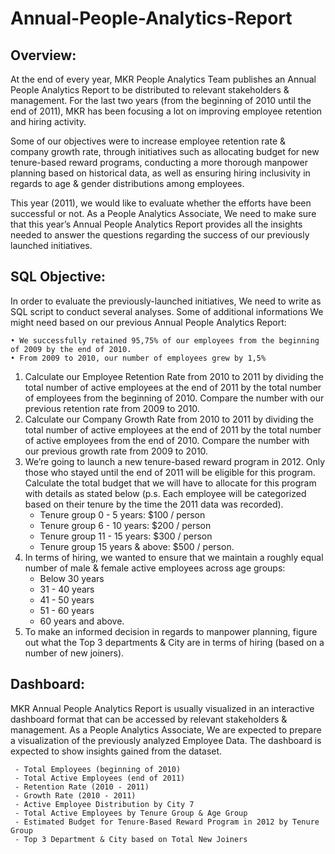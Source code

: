 # Annual-People-Analytics-Report

## Overview:

At the end of every year, MKR People Analytics Team publishes an Annual People Analytics Report to be distributed to relevant stakeholders & management. For the last two years (from the beginning of 2010 until the end of 2011), MKR has been focusing a lot on improving employee retention and hiring activity. 

Some of our objectives were to increase employee retention rate & company growth rate, through initiatives such as allocating budget for new tenure-based reward programs, conducting a more thorough manpower planning based on historical data, as well as ensuring hiring inclusivity in regards to age & gender distributions among employees. 

This year (2011), we would like to evaluate whether the efforts have been successful or not. As a People Analytics Associate, We need to make sure that this year’s Annual People Analytics Report provides all the insights needed to answer the questions regarding the success of our previously launched initiatives.

## SQL Objective:
In order to evaluate the previously-launched initiatives, We need to write as SQL script to conduct several analyses. Some of additional informations We might need based on our previous Annual People Analytics Report: 

    • We successfully retained 95,75% of our employees from the beginning of 2009 by the end of 2010. 
    • From 2009 to 2010, our number of employees grew by 1,5%

  1. Calculate our Employee Retention Rate from 2010 to 2011 by dividing the total number of active employees at the end of 2011 by the total number of employees from the beginning of 2010. Compare the number with our previous retention rate from 2009 to 2010.
  2. Calculate our Company Growth Rate from 2010 to 2011 by dividing the total number of active employees at the end of 2011 by the total number of active employees from the end of 2010. Compare the number with our previous growth rate from 2009 to 2010.
  3. We’re going to launch a new tenure-based reward program in 2012. Only those who stayed until the end of 2011 will be eligible for this program. Calculate the total budget that we will have to allocate for this program with details as stated below (p.s. Each employee will be categorized based on their tenure by the time the 2011 data was recorded).
     - Tenure group 0 - 5 years: $100 / person
     - Tenure group 6 - 10 years: $200 / person
     - Tenure group 11 - 15 years: $300 / person
     - Tenure group 15 years & above: $500 / person.
  5. In terms of hiring, we wanted to ensure that we maintain a roughly equal number of male & female active employees across age groups:
     - Below 30 years
     - 31 - 40 years
     - 41 - 50 years
     - 51 - 60 years
     - 60 years and above.
  7. To make an informed decision in regards to manpower planning, figure out what the Top 3 departments & City are in terms of hiring (based on a number of new joiners).

## Dashboard:

MKR Annual People Analytics Report is usually visualized in an interactive dashboard format that can be accessed by relevant stakeholders & management. As a People Analytics Associate, We are expected to prepare a visualization of the previously analyzed Employee Data. The dashboard is expected to show insights gained from the dataset.

     - Total Employees (beginning of 2010)
     - Total Active Employees (end of 2011) 
     - Retention Rate (2010 - 2011)
     - Growth Rate (2010 - 2011) 
     - Active Employee Distribution by City 7 
     - Total Active Employees by Tenure Group & Age Group 
     - Estimated Budget for Tenure-Based Reward Program in 2012 by Tenure Group 
     - Top 3 Department & City based on Total New Joiners
